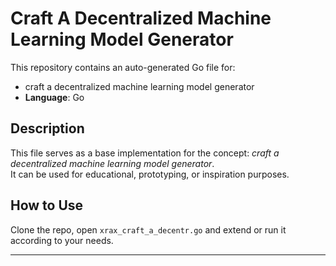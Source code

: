 # Craft A Decentralized Machine Learning Model Generator

This repository contains an auto-generated Go file for:

- craft a decentralized machine learning model generator
- **Language**: Go

## Description

This file serves as a base implementation for the concept: *craft a decentralized machine learning model generator*.  
It can be used for educational, prototyping, or inspiration purposes.

## How to Use

Clone the repo, open `xrax_craft_a_decentr.go` and extend or run it according to your needs.

---


